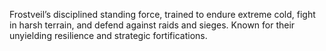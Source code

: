 Frostveil’s disciplined standing force, trained to endure extreme cold, fight in harsh terrain, and defend against raids and sieges. Known for their unyielding resilience and strategic fortifications.
